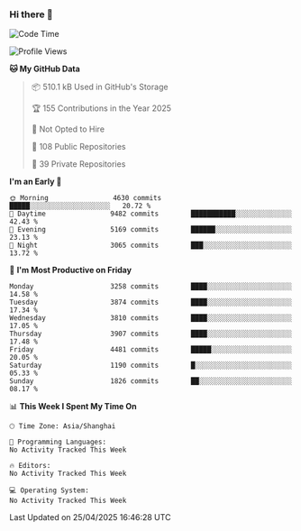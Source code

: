 ### Hi there 👋

<!--
**qbosen/qbosen** is a ✨ _special_ ✨ repository because its `README.md` (this file) appears on your GitHub profile.

Here are some ideas to get you started:

- 🔭 I’m currently working on ...
- 🌱 I’m currently learning ...
- 👯 I’m looking to collaborate on ...
- 🤔 I’m looking for help with ...
- 💬 Ask me about ...
- 📫 How to reach me: ...
- 😄 Pronouns: ...
- ⚡ Fun fact: ...
-->

<!--START_SECTION:waka-->
![Code Time](http://img.shields.io/badge/Code%20Time-2%2C111%20hrs%2036%20mins-blue)

![Profile Views](http://img.shields.io/badge/Profile%20Views-0-blue)

**🐱 My GitHub Data** 

> 📦 510.1 kB Used in GitHub's Storage 
 > 
> 🏆 155 Contributions in the Year 2025
 > 
> 🚫 Not Opted to Hire
 > 
> 📜 108 Public Repositories 
 > 
> 🔑 39 Private Repositories 
 > 
**I'm an Early 🐤** 

```text
🌞 Morning                4630 commits        █████░░░░░░░░░░░░░░░░░░░░   20.72 % 
🌆 Daytime                9482 commits        ███████████░░░░░░░░░░░░░░   42.43 % 
🌃 Evening                5169 commits        ██████░░░░░░░░░░░░░░░░░░░   23.13 % 
🌙 Night                  3065 commits        ███░░░░░░░░░░░░░░░░░░░░░░   13.72 % 
```
📅 **I'm Most Productive on Friday** 

```text
Monday                   3258 commits        ████░░░░░░░░░░░░░░░░░░░░░   14.58 % 
Tuesday                  3874 commits        ████░░░░░░░░░░░░░░░░░░░░░   17.34 % 
Wednesday                3810 commits        ████░░░░░░░░░░░░░░░░░░░░░   17.05 % 
Thursday                 3907 commits        ████░░░░░░░░░░░░░░░░░░░░░   17.48 % 
Friday                   4481 commits        █████░░░░░░░░░░░░░░░░░░░░   20.05 % 
Saturday                 1190 commits        █░░░░░░░░░░░░░░░░░░░░░░░░   05.33 % 
Sunday                   1826 commits        ██░░░░░░░░░░░░░░░░░░░░░░░   08.17 % 
```


📊 **This Week I Spent My Time On** 

```text
🕑︎ Time Zone: Asia/Shanghai

💬 Programming Languages: 
No Activity Tracked This Week

🔥 Editors: 
No Activity Tracked This Week

💻 Operating System: 
No Activity Tracked This Week
```


 Last Updated on 25/04/2025 16:46:28 UTC
<!--END_SECTION:waka-->
